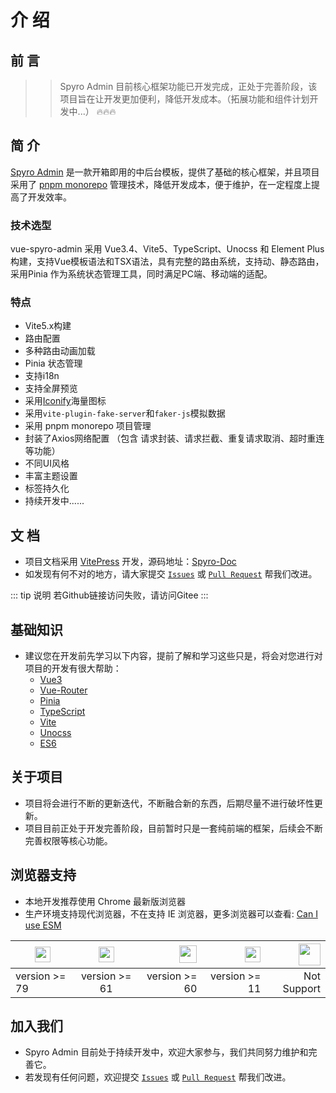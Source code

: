 # 介 绍

## 前 言

> >Spyro Admin 目前核心框架功能已开发完成，正处于完善阶段，该项目旨在让开发更加便利，降低开发成本。（拓展功能和组件计划开发中...） 🔥🔥🔥


## 简 介

[Spyro Admin](https://github.com/xiaoyuan-zs/vue-spyro-admin) 是一款开箱即用的中后台模板，提供了基础的核心框架，并且项目采用了 [pnpm monorepo](https://zhuanlan.zhihu.com/p/700891761) 管理技术，降低开发成本，便于维护，在一定程度上提高了开发效率。


### 技术选型

vue-spyro-admin 采用 Vue3.4、Vite5、TypeScript、Unocss 和 Element Plus 构建，支持Vue模板语法和TSX语法，具有完整的路由系统，支持动、静态路由，采用Pinia 作为系统状态管理工具，同时满足PC端、移动端的适配。

### 特点

* Vite5.x构建
* 路由配置
* 多种路由动画加载
* Pinia 状态管理
* 支持i18n
* 支持全屏预览
* 采用[Iconify](https://iconify.design/)海量图标
* 采用`vite-plugin-fake-server`和`faker-js`模拟数据
* 采用 pnpm monorepo 项目管理
* 封装了Axios网络配置 （包含 请求封装、请求拦截、重复请求取消、超时重连等功能）
* 不同UI风格
* 丰富主题设置
* 标签持久化
* 持续开发中......



## 文 档

* 项目文档采用 [VitePress](https://vitepress.dev/zh/guide/getting-started) 开发，源码地址：[Spyro-Doc](https://github.com/xiaoyuan-zs/spyro-docs) 
* 如发现有何不对的地方，请大家提交 [`Issues`](https://github.com/xiaoyuan-zs/spyro-docs/issues) 或 [`Pull Request`](https://github.com/xiaoyuan-zs/spyro-docs/pulls) 帮我们改进。

::: tip 说明
若Github链接访问失败，请访问Gitee
:::

## 基础知识

* 建议您在开发前先学习以下内容，提前了解和学习这些只是，将会对您进行对项目的开发有很大帮助：
    * [Vue3](https://cn.vuejs.org/)
    * [Vue-Router](https://router.vuejs.org/zh/guide/)
    * [Pinia](https://pinia.vuejs.org/zh/)
    * [TypeScript](https://www.tslang.cn/)
    * [Vite](https://cn.vitejs.dev/)
    * [Unocss](https://unocss.nodejs.cn/)
    * [ES6](https://www.bookstack.cn/read/es6-3rd/sidebar.md)


## 关于项目
* 项目将会进行不断的更新迭代，不断融合新的东西，后期尽量不进行破坏性更新。
* 项目目前正处于开发完善阶段，目前暂时只是一套纯前端的框架，后续会不断完善权限等核心功能。


## 浏览器支持
* 本地开发推荐使用 Chrome 最新版浏览器
* 生产环境支持现代浏览器，不在支持 IE 浏览器，更多浏览器可以查看: [Can I use ESM](https://caniuse.com/?search=ESModule)

| <img src="https://gitee.com/xiaoyuan-zs/spyro-docs/raw/master/docs/public/Edge.svg" width="25" > | <img src="https://gitee.com/xiaoyuan-zs/spyro-docs/raw/master/docs/public/Chrome.svg" width="25" > | <img src="https://gitee.com/xiaoyuan-zs/spyro-docs/raw/master/docs/public/Firefox.svg" width="28" > | <img src="https://gitee.com/xiaoyuan-zs/spyro-docs/raw/master/docs/public/Safari.svg" width="25" > | <img src="https://gitee.com/xiaoyuan-zs/spyro-docs/raw/master/docs/public/IE.svg" width="35" > |
| ----------| :-----------: | -------: | -------: | -------: |
| version >= 79 | version >= 61 | version >= 60    | version >= 11    | Not Support    |


## 加入我们
* Spyro Admin 目前处于持续开发中，欢迎大家参与，我们共同努力维护和完善它。
* 若发现有任何问题，欢迎提交 [`Issues`](https://github.com/xiaoyuan-zs/vue-spyro-admin/issues) 或 [`Pull Request`](https://github.com/xiaoyuan-zs/vue-spyro-admin/pulls) 帮我们改进。
